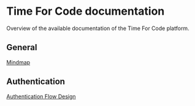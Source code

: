 # Time For Code documentation

Overview of the available documentation of the Time For Code platform.

## General
[Mindmap](mindmap.md)

## Authentication
[Authentication Flow Design](authentication_flow_design.md)